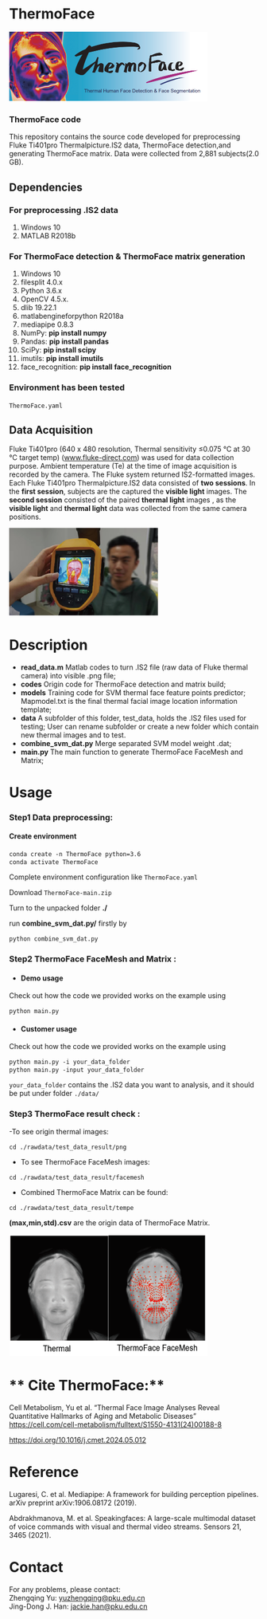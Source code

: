 # ThermoFace

<img src="images/logo.png" width="400" height="140" /><br/>

### ThermoFace code

This repository contains the source code developed for preprocessing Fluke Ti401pro Thermalpicture.IS2 data, ThermoFace detection,and generating ThermoFace matrix. 
Data were collected from 2,881 subjects(2.0 GB).

## Dependencies
### For preprocessing .IS2 data
1. Windows 10
2. MATLAB R2018b
### For ThermoFace detection & ThermoFace matrix generation
1. Windows 10
2. filesplit 4.0.x
3. Python 3.6.x
4. OpenCV 4.5.x. 
5. dlib 19.22.1
6. matlabengineforpython   R2018a
7. mediapipe    0.8.3
8. NumPy: **pip install numpy**
9. Pandas: **pip install pandas**
10. SciPy: **pip install scipy**
11. imutils: **pip install imutils** 
12. face_recognition: **pip install face_recognition**

### Environment has been tested
`ThermoFace.yaml`

## Data Acquisition
Fluke Ti401pro (640 x 480 resolution, Thermal sensitivity ≤0.075 °C at 30 °C target temp) (www.fluke-direct.com) was used for data collection purpose. Ambient temperature (Te) at the time of image acquisition is recorded by the camera. The Fluke system returned IS2-formatted images.
Each Fluke Ti401pro Thermalpicture.IS2 data consisted of **two sessions**. In the **first session**, subjects are the captured the **visible light** images. The **second session** consisted of the paired **thermal light** images , as the **visible light** and **thermal light** data was collected from the same camera positions.

<img src="images/Data Acquisition.jpg" width="300">

# Description
- **read_data.m**
Matlab codes to turn .IS2 file (raw data of Fluke thermal camera) into visible .png file;
- **codes**
Origin code for ThermoFace detection and matrix build;
- **models**
Training code for SVM thermal face feature points predictor;
Mapmodel.txt is the final thermal facial image location information template;
- **data**
A subfolder of this folder, test_data, holds the .IS2 files used for testing;
User can rename subfolder or create a new folder which contain new thermal images and to test.
- **combine_svm_dat.py**
Merge separated SVM model weight .dat;  
- **main.py**
The main function to generate ThermoFace FaceMesh and Matrix; 


# Usage

### **Step1** Data preprocessing:
#### Create environment
```
conda create -n ThermoFace python=3.6 
conda activate ThermoFace
```
Complete environment configuration like `ThermoFace.yaml`

Download `ThermoFace-main.zip`

Turn to the unpacked folder **./**

run **combine_svm_dat.py/** firstly by
```
python combine_svm_dat.py
```

### **Step2** ThermoFace FaceMesh and Matrix :
- #### Demo usage
Check out how the code we provided works on the example using
```
python main.py
```
- #### Customer usage
Check out how the code we provided works on the example using
```
python main.py -i your_data_folder
python main.py -input your_data_folder
```
`your_data_folder` contains the .IS2 data you want to analysis, and it should be put under folder `./data/`

### **Step3** ThermoFace result check :
-To see origin thermal images: 

```
cd ./rawdata/test_data_result/png
```
- To see ThermoFace FaceMesh images:
```
cd ./rawdata/test_data_result/facemesh
```
- Combined ThermoFace Matrix can be found:
```
cd ./rawdata/test_data_result/tempe
```
**(max,min,std).csv** are the origin data of ThermoFace Matrix.

<img src="images/thermoface_example.jpg" width="400">

# ** Cite ThermoFace:**
Cell Metabolism, Yu et al. “Thermal Face Image Analyses Reveal Quantitative Hallmarks of Aging and Metabolic Diseases”  https://cell.com/cell-metabolism/fulltext/S1550-4131(24)00188-8

https://doi.org/10.1016/j.cmet.2024.05.012


# Reference
Lugaresi, C. et al. Mediapipe: A framework for building perception pipelines. arXiv preprint arXiv:1906.08172 (2019).

Abdrakhmanova, M. et al. Speakingfaces: A large-scale multimodal dataset of voice commands with visual and thermal video streams. Sensors 21, 3465 (2021).

# Contact  
For any problems, please contact:  
Zhengqing Yu: yuzhengqing@pku.edu.cn  
Jing-Dong J. Han: jackie.han@pku.edu.cn  
